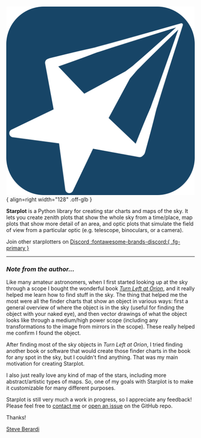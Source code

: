 ![Starplot](images/favicon.svg){ align=right width="128" .off-glb }

**Starplot** is a Python library for creating star charts and maps of the sky. It lets you create zenith plots that show the whole sky from a time/place, map plots that show more detail of an area, and optic plots that simulate the field of view from a particular optic (e.g. telescope, binoculars, or a camera).

Join other starplotters on [Discord :fontawesome-brands-discord:{ .fg-primary }](https://discord.gg/WewJJjshFu)

---

### _Note from the author..._

Like many amateur astronomers, when I first started looking up at the sky through a scope I bought the wonderful book [_Turn Left at Orion_](https://www.amazon.com/Turn-Left-Orion-Hundreds-Telescope-dp-1108457568/dp/1108457568/), and it really helped me learn how to find stuff in the sky. The thing that helped me the most were all the finder charts that show an object in various ways: first a general overview of where the object is in the sky (useful for finding the object with your naked eye), and then vector drawings of what the object looks like through a medium/high power scope (including any transformations to the image from mirrors in the scope). These really helped me confirm I found the object.

After finding most of the sky objects in _Turn Left at Orion_, I tried finding another book or software that would create those finder charts in the book for any spot in the sky, but I couldn't find anything. That was my main motivation for creating Starplot.

I also just really love any kind of map of the stars, including more abstract/artistic types of maps. So, one of my goals with Starplot is to make it customizable for many different purposes.

Starplot is still very much a work in progress, so I appreciate any feedback! Please feel free to [contact me](https://steveberardi.com/contact/) or [open an issue](https://github.com/steveberardi/starplot/issues) on the GitHub repo.

Thanks!

[Steve Berardi](https://steveberardi.com)
